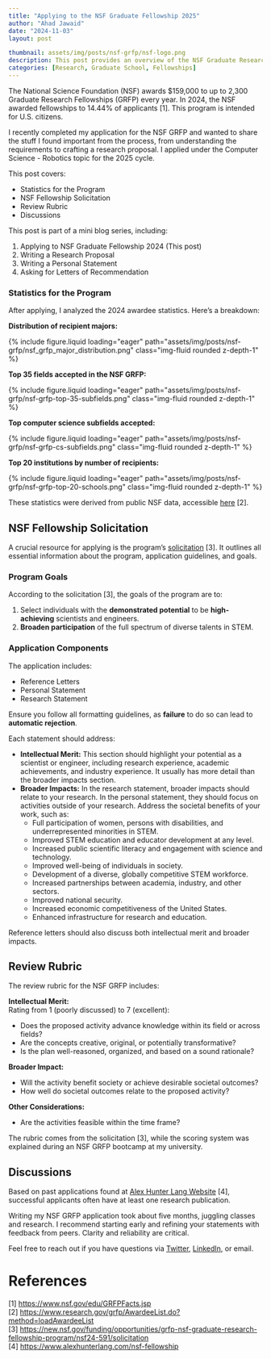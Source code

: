 ```yaml
---
title: "Applying to the NSF Graduate Fellowship 2025"
author: "Ahad Jawaid"
date: "2024-11-03"
layout: post

thumbnail: assets/img/posts/nsf-grfp/nsf-logo.png
description: This post provides an overview of the NSF Graduate Research Fellowship Program (GRFP) and shares key takeaways from my recent experience applying.
categories: [Research, Graduate School, Fellowships]
---
```


The National Science Foundation (NSF) awards $159,000 to up to 2,300 Graduate Research Fellowships (GRFP) every year. In 2024, the NSF awarded fellowships to 14.44% of applicants [1]. This program is intended for U.S. citizens.

I recently completed my application for the NSF GRFP and wanted to share the stuff I found important from the process, from understanding the requirements to crafting a research proposal. I applied under the Computer Science - Robotics topic for the 2025 cycle.

This post covers:
- Statistics for the Program
- NSF Fellowship Solicitation
- Review Rubric
- Discussions

This post is part of a mini blog series, including:
1. Applying to NSF Graduate Fellowship 2024 (This post)
2. Writing a Research Proposal
3. Writing a Personal Statement
4. Asking for Letters of Recommendation


### Statistics for the Program

After applying, I analyzed the 2024 awardee statistics. Here’s a breakdown:

**Distribution of recipient majors:**

{% include figure.liquid loading="eager" path="assets/img/posts/nsf-grfp/nsf_grfp_major_distribution.png" class="img-fluid rounded z-depth-1" %}

**Top 35 fields accepted in the NSF GRFP:**

{% include figure.liquid loading="eager" path="assets/img/posts/nsf-grfp/nsf-grfp-top-35-subfields.png" class="img-fluid rounded z-depth-1" %}

**Top computer science subfields accepted:**

{% include figure.liquid loading="eager" path="assets/img/posts/nsf-grfp/nsf-grfp-cs-subfields.png" class="img-fluid rounded z-depth-1" %}

**Top 20 institutions by number of recipients:**

{% include figure.liquid loading="eager" path="assets/img/posts/nsf-grfp/nsf-grfp-top-20-schools.png" class="img-fluid rounded z-depth-1" %}

These statistics were derived from public NSF data, accessible [here](https://www.research.gov/grfp/AwardeeList.do?method=loadAwardeeList) [2].

## NSF Fellowship Solicitation

A crucial resource for applying is the program’s [solicitation](https://new.nsf.gov/funding/opportunities/grfp-nsf-graduate-research-fellowship-program/nsf24-591/solicitation) [3]. It outlines all essential information about the program, application guidelines, and goals.

### Program Goals

According to the solicitation [3], the goals of the program are to:
1. Select individuals with the **demonstrated potential** to be **high-achieving** scientists and engineers.
2. **Broaden participation** of the full spectrum of diverse talents in STEM.

### Application Components

The application includes:
- Reference Letters
- Personal Statement
- Research Statement

Ensure you follow all formatting guidelines, as **failure** to do so can lead to **automatic rejection**.

Each statement should address:
- **Intellectual Merit:** This section should highlight your potential as a scientist or engineer, including research experience, academic achievements, and industry experience. It usually has more detail than the broader impacts section.
- **Broader Impacts:** In the research statement, broader impacts should relate to your research. In the personal statement, they should focus on activities outside of your research. Address the societal benefits of your work, such as:
  - Full participation of women, persons with disabilities, and underrepresented minorities in STEM.
  - Improved STEM education and educator development at any level.
  - Increased public scientific literacy and engagement with science and technology.
  - Improved well-being of individuals in society.
  - Development of a diverse, globally competitive STEM workforce.
  - Increased partnerships between academia, industry, and other sectors.
  - Improved national security.
  - Increased economic competitiveness of the United States.
  - Enhanced infrastructure for research and education.

Reference letters should also discuss both intellectual merit and broader impacts.

## Review Rubric

The review rubric for the NSF GRFP includes:

**Intellectual Merit:**  
Rating from 1 (poorly discussed) to 7 (excellent):
- Does the proposed activity advance knowledge within its field or across fields?
- Are the concepts creative, original, or potentially transformative?
- Is the plan well-reasoned, organized, and based on a sound rationale?

**Broader Impact:**  
- Will the activity benefit society or achieve desirable societal outcomes?
- How well do societal outcomes relate to the proposed activity?

**Other Considerations:**
- Are the activities feasible within the time frame?

The rubric comes from the solicitation [3], while the scoring system was explained during an NSF GRFP bootcamp at my university.

## Discussions

Based on past applications found at [Alex Hunter Lang Website](https://www.alexhunterlang.com/nsf-fellowship) [4], successful applicants often have at least one research publication.

Writing my NSF GRFP application took about five months, juggling classes and research. I recommend starting early and refining your statements with feedback from peers. Clarity and reliability are critical.

Feel free to reach out if you have questions via [Twitter](https://twitter.com/ahadjawaid), [LinkedIn](https://www.linkedin.com/in/ahadjawaid/), or email.

# References

[1] https://www.nsf.gov/edu/GRFPFacts.jsp  
[2] https://www.research.gov/grfp/AwardeeList.do?method=loadAwardeeList  
[3] https://new.nsf.gov/funding/opportunities/grfp-nsf-graduate-research-fellowship-program/nsf24-591/solicitation  
[4] https://www.alexhunterlang.com/nsf-fellowship
